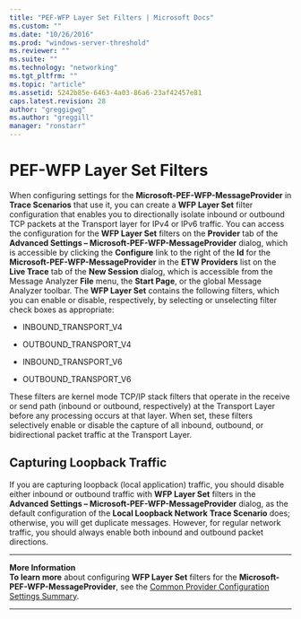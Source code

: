 ```yaml
---
title: "PEF-WFP Layer Set Filters | Microsoft Docs"
ms.custom: ""
ms.date: "10/26/2016"
ms.prod: "windows-server-threshold"
ms.reviewer: ""
ms.suite: ""
ms.technology: "networking"
ms.tgt_pltfrm: ""
ms.topic: "article"
ms.assetid: 5242b85e-6463-4a03-86a6-23af42457e81
caps.latest.revision: 28
author: "greggigwg"
ms.author: "greggill"
manager: "ronstarr"
---
```


# PEF-WFP Layer Set Filters

When configuring  settings for the **Microsoft-PEF-WFP-MessageProvider** in **Trace Scenarios** that use it, you can create a **WFP Layer Set** filter configuration that enables you to directionally isolate inbound or outbound TCP packets at the Transport layer for IPv4 or IPv6 traffic. You can access the configuration for the **WFP Layer Set** filters on the **Provider** tab of the **Advanced Settings – Microsoft-PEF-WFP-MessageProvider** dialog, which is accessible by clicking the **Configure** link to the right of the **Id** for the  **Microsoft-PEF-WFP-MessageProvider** in the **ETW Providers** list on the **Live Trace** tab of the **New Session** dialog, which is accessible from the Message Analyzer **File** menu, the **Start Page**, or the global Message Analyzer toolbar. The **WFP Layer Set** contains the following filters, which you can enable or disable, respectively, by selecting or unselecting filter check boxes as appropriate:  
  
-   INBOUND_TRANSPORT_V4  
  
-   OUTBOUND_TRANSPORT_V4  
  
-   INBOUND_TRANSPORT_V6  
  
-   OUTBOUND_TRANSPORT_V6  
  
 These filters are kernel mode TCP/IP stack filters that operate in the receive or send path (inbound or outbound, respectively) at the Transport Layer before any processing occurs at that layer. When set, these filters selectively enable or disable the capture of all inbound, outbound, or bidirectional packet traffic at the Transport Layer.  
  
## Capturing Loopback Traffic  

 If you are capturing loopback (local application) traffic, you should disable either inbound or outbound traffic with **WFP Layer Set** filters in the **Advanced Settings – Microsoft-PEF-WFP-MessageProvider** dialog, as the default configuration of the **Local Loopback Network** **Trace Scenario** does; otherwise, you will get duplicate messages. However, for regular network traffic, you should always enable both inbound and outbound packet directions.  
  
---  
  
 **More Information**   
 **To learn more** about configuring **WFP Layer Set** filters for the **Microsoft-PEF-WFP-MessageProvider**, see the [Common Provider Configuration Settings  Summary](common-provider-configuration-settings-summary.md).   

---